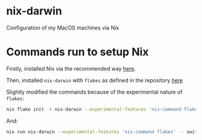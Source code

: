 # nix-darwin
Configuration of my MacOS machines via Nix

# Commands run to setup Nix

Firstly, installed Nix via the recommended way [here](https://nixos.org/download/).

Then, installed `nix-darwin` with `flakes` as defined in the repository [here](https://github.com/LnL7/nix-darwin?tab=readme-ov-file#flakes)

Slightly modified the commands because of the experimental nature of `flakes`:

```bash
nix flake init -t nix-darwin --experimental-features 'nix-command flakes'
```

And:

```bash
nix run nix-darwin --experimental-features 'nix-command flakes' -- switch --flake ~/.config/nix-darwin
```
